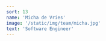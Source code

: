 ```yaml
---
sort: 13
name: 'Micha de Vries'
image: '/static/img/team/micha.jpg'
text: 'Software Engineer'
---
```

